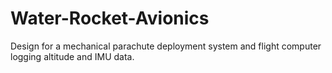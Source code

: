 # Water-Rocket-Avionics
Design for a mechanical parachute deployment system and flight computer logging altitude and IMU data.
